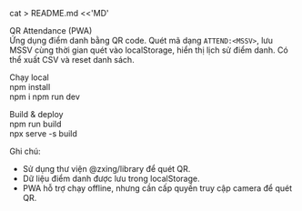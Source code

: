 cat > README.md <<'MD'

QR Attendance (PWA)  
Ứng dụng điểm danh bằng QR code. Quét mã dạng `ATTEND:<MSSV>`, lưu MSSV cùng thời gian quét vào localStorage, hiển thị lịch sử điểm danh. Có thể xuất CSV và reset danh sách.

Chạy local  
npm install  
npm i
npm run dev  

Build & deploy  
npm run build  
npx serve -s build  

Ghi chú:  
- Sử dụng thư viện @zxing/library để quét QR.  
- Dữ liệu điểm danh được lưu trong localStorage.  
- PWA hỗ trợ chạy offline, nhưng cần cấp quyền truy cập camera để quét QR.  
